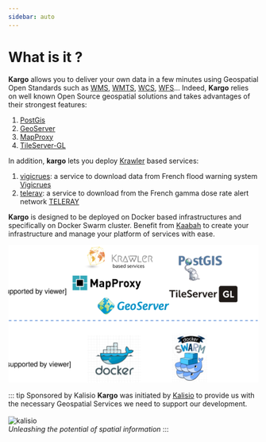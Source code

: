 ```yaml
---
sidebar: auto
---
```


# What is it ?

**Kargo** allows you to deliver your own data in a few minutes using Geospatial Open Standards such as [WMS](http://www.opengeospatial.org/standards/wms), [WMTS](http://www.opengeospatial.org/standards/wmts), [WCS](http://www.opengeospatial.org/standards/wcs), [WFS](http://www.opengeospatial.org/standards/wfs)... Indeed, **Kargo** relies on well known Open Source geospatial solutions and takes advantages of their strongest features:

1. [PostGis](http://postgis.net/)
2. [GeoServer](http://geoserver.org/)
3. [MapProxy](https://mapproxy.org/)
4. [TileServer-GL](http://tileserver.org/)

In addition, **kargo** lets you deploy [Krawler](https://kalisio.github.io/krawler/) based services:

1. [vigicrues](https://github.com/kalisio/k-vigicrues): a service to download data from French flood warning system [Vigicrues](https://www.vigicrues.gouv.fr/)
2. [teleray](https://github.com/kalisio/k-teleray): a service to download from the French gamma dose rate alert network [TELERAY](http://teleray.irsn.fr/aide.htm#mappage)

**Kargo** is designed to be deployed on Docker based infrastructures and specifically on Docker Swarm cluster. Benefit from [Kaabah](https://kalisio.github.io/kaabah/) to create your infrastructure and manage your platform of services with ease.

![kargo-overview](./../assets/kargo-overview.svg)

::: tip Sponsored by Kalisio
**Kargo** was initiated by [Kalisio](https://kalisio.com) to provide us with the necessary Geospatial Services we need to support our development.<br/><br/>
![kalisio](https://s3.eu-central-1.amazonaws.com/kalisioscope/kalisio/kalisio-logo-black-256x84.png)<br/>
*Unleashing the potential of spatial information*
::: 

